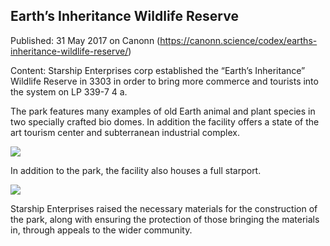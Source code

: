 ## Earth&#8217;s Inheritance Wildlife Reserve

Published: 31 May 2017 on Canonn (https://canonn.science/codex/earths-inheritance-wildlife-reserve/)

Content: Starship Enterprises corp established the “Earth’s Inheritance” Wildlife Reserve in 3303 in order to bring more commerce and tourists into the system on LP 339-7 4 a.

The park features many examples of old Earth animal and plant species in two specially crafted bio domes. In addition the facility offers a state of the art tourism center and subterranean industrial complex.

[![](https://canonn.science/wp-content/uploads/2017/05/Screenshot_1375-300x169.jpg)](https://canonn.science/wp-content/uploads/2017/05/Screenshot_1375.jpg)

In addition to the park, the facility also houses a full starport.

[![](https://canonn.science/wp-content/uploads/2017/05/Screenshot_1355-300x169.jpg)](https://canonn.science/wp-content/uploads/2017/05/Screenshot_1355.jpg)

Starship Enterprises raised the necessary materials for the construction of the park, along with ensuring the protection of those bringing the materials in, through appeals to the wider community.
